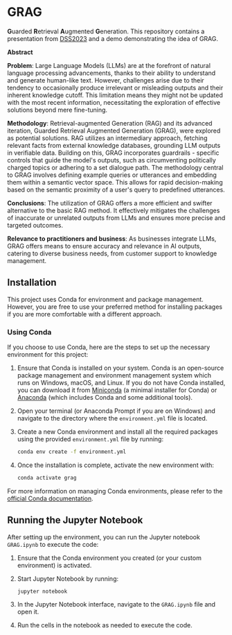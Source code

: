 # GRAG
**G**uarded **R**etrieval **A**ugmented **G**eneration.
This repository contains a presentation from [DSS2023](https://dssconf.pl/user.html#!/lecture/DSS23-68da/rate) and a demo demonstrating the idea of GRAG.

**Abstract**

**Problem**: Large Language Models (LLMs) are at the forefront of natural language processing advancements, thanks to their ability to understand and generate human-like text. However, challenges arise due to their tendency to occasionally produce irrelevant or misleading outputs and their inherent knowledge cutoff. This limitation means they might not be updated with the most recent information, necessitating the exploration of effective solutions beyond mere fine-tuning.

**Methodology**: Retrieval-augmented Generation (RAG) and its advanced iteration, Guarded Retrieval Augmented Generation (GRAG), were explored as potential solutions. RAG utilizes an intermediary approach, fetching relevant facts from external knowledge databases, grounding LLM outputs in verifiable data. Building on this, GRAG incorporates guardrails - specific controls that guide the model's outputs, such as circumventing politically charged topics or adhering to a set dialogue path. The methodology central to GRAG involves defining example queries or utterances and embedding them within a semantic vector space. This allows for rapid decision-making based on the semantic proximity of a user's query to predefined utterances.

**Conclusions**: The utilization of GRAG offers a more efficient and swifter alternative to the basic RAG method. It effectively mitigates the challenges of inaccurate or unrelated outputs from LLMs and ensures more precise and targeted outcomes.

**Relevance to practitioners and business**: As businesses integrate LLMs, GRAG offers means to ensure accuracy and relevance in AI outputs, catering to diverse business needs, from customer support to knowledge management.

## Installation

This project uses Conda for environment and package management. However, you are free to use your preferred method for installing packages if you are more comfortable with a different approach.

### Using Conda

If you choose to use Conda, here are the steps to set up the necessary environment for this project:

1. Ensure that Conda is installed on your system. Conda is an open-source package management and environment management system which runs on Windows, macOS, and Linux. If you do not have Conda installed, you can download it from [Miniconda](https://docs.conda.io/en/latest/miniconda.html) (a minimal installer for Conda) or [Anaconda](https://www.anaconda.com/products/distribution) (which includes Conda and some additional tools).

2. Open your terminal (or Anaconda Prompt if you are on Windows) and navigate to the directory where the `environment.yml` file is located.

3. Create a new Conda environment and install all the required packages using the provided `environment.yml` file by running:

    ```bash
    conda env create -f environment.yml
    ```

4. Once the installation is complete, activate the new environment with:

    ```bash
    conda activate grag
    ```

For more information on managing Conda environments, please refer to the [official Conda documentation](https://docs.conda.io/projects/conda/en/latest/user-guide/tasks/manage-environments.html).


## Running the Jupyter Notebook

After setting up the environment, you can run the Jupyter notebook `GRAG.ipynb` to execute the code:

1. Ensure that the Conda environment you created (or your custom environment) is activated.

2. Start Jupyter Notebook by running:

    ```bash
    jupyter notebook
    ```

3. In the Jupyter Notebook interface, navigate to the `GRAG.ipynb` file and open it.

4. Run the cells in the notebook as needed to execute the code.
